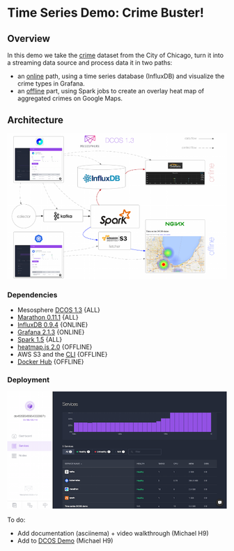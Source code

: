 # Time Series Demo: Crime Buster!

## Overview

In this demo we take the [crime](https://data.cityofchicago.org/Public-Safety/Crimes-2001-to-present/ijzp-q8t2) dataset from the City of Chicago, turn it into a streaming data source and process data it in two paths:

- an [online](online/) path, using a time series database (InfluxDB) and visualize the crime types in Grafana.
- an [offline](offline/) part, using Spark jobs to create an overlay heat map of aggregated crimes on Google Maps.

## Architecture

![Architecture](img/architecture.png)

### Dependencies

- Mesosphere [DCOS 1.3](https://mesosphere.com/product/) {ALL}
 - [Marathon 0.11.1](https://mesosphere.github.io/marathon/) {ALL}
 - [InfluxDB 0.9.4](https://influxdb.com/) {ONLINE}
 - [Grafana 2.1.3](http://grafana.org/) {ONLINE}
 - [Spark 1.5](https://spark.apache.org/) {ALL}
- [heatmap.js 2.0](http://www.patrick-wied.at/static/heatmapjs/) {OFFLINE}
- AWS S3 and the [CLI](http://aws.amazon.com/documentation/cli/) {OFFLINE}
- [Docker Hub](https://hub.docker.com/r/mhausenblas/tsdemo-offline-reporting-ui/) {OFFLINE}

### Deployment

![DCOS dashboard](img/dcos-dashboard.png)

To do:

- Add documentation (asciinema) + video walkthrough (Michael H9)
- Add to [DCOS Demo](http://demo.datacenter-os.info/) (Michael H9)
